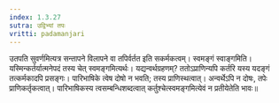 ```yaml
---
index: 1.3.27
sutra: उद्विभ्यां तपः
vritti: padamanjari
---
```


 उतपति सुवर्णमित्यत्र सन्तापने विलापने वा तपिर्वर्तत इति सकर्मकत्वम्। स्वमङ्गं स्वाङ्गमिति। यस्मिन्कर्तर्यात्मनेपदं तस्य चेत् स्वमङ्गमित्यर्थः। यद्यन्वर्थग्रहणम्? ततोऽप्राणिन्यपि कर्तरि यस्य यदङ्गं तत्कर्मकादपि प्रसङ्गः। पारिभाषिके त्वेष दोषो न भवति; तस्य प्राणिस्थत्वात्। अन्वर्थेऽपि न दोषः, तपेः प्राणिकर्तृकत्वात्। पारिभाषिकस्य त्वसम्बन्धिशब्दत्वात् कर्तुश्चेत्स्वमङ्गमित्येवं न प्रतीयेतेति भावः॥